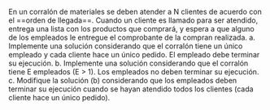 En un corralón de materiales se deben atender a N clientes de acuerdo con el ==orden de llegada==.
Cuando un cliente es llamado para ser atendido, entrega una lista con los productos que comprará, y espera a que alguno de los empleados le entregue el comprobante de la compran realizada.
a. Implemente una solución considerando que el corralón tiene un único empleado y cada cliente hace un único pedido. El empleado debe terminar su ejecución.
b. Implemente una solución considerando que el corralón tiene E empleados (E > 1). Los empleados no deben terminar su ejecución.
c. Modifique la solución (b) considerando que los empleados deben terminar su ejecución cuando se hayan atendido todos los clientes (cada cliente hace un único pedido).